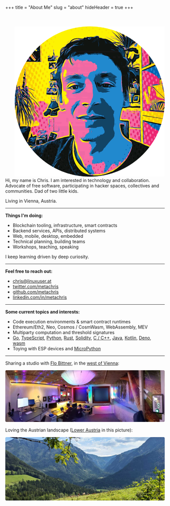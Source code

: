 +++
title = "About Me"
slug = "about"
hideHeader = true
+++

<br>
<br>
<div class="avatar" style="float: right; margin-left: 30px; margin-top:4px;">
    <img src="/images/profile2-round.png" alt="profile pic" />
</div>

<!-- I am fascinated by technology and collaboration, endlessly curious about what is possible.
Free software advocate, participating in hacker spaces and collaborative collectives.
Dad of two little kids. -->

Hi, my name is Chris. I am interested in technology and collaboration.
Advocate of free software, participating in hacker spaces, collectives and communities.
Dad of two little kids.

Living in Vienna, Austria.

<hr style="overflow:auto;">

**Things I'm doing:**

* Blockchain tooling, infrastructure, smart contracts
* Backend services, APIs, distributed systems
* Web, mobile, desktop, embedded
* Technical planning, building teams
* Workshops, teaching, speaking

I keep learning driven by deep curiosity.

---

**Feel free to reach out:**

* [chris@linuxuser.at](mailto:chris@linuxuser.at)
* [twitter.com/metachris](https://twitter.com/metachris)
* [github.com/metachris](https://github.com/metachris)
* [linkedin.com/in/metachris](https://www.linkedin.com/in/metachris/)

---

**Some current topics and interests:**

* Code execution environments & smart contract runtimes
* Ethereum/Eth2, Neo, Cosmos / CosmWasm, WebAssembly, MEV
* Multiparty computation and threshold signatures
* [Go](https://golang.org/), [TypeScript](https://www.typescriptlang.org/), [Python](https://www.python.org/), [Rust](https://www.rust-lang.org/), [Solidity](https://docs.soliditylang.org/), [C / C++](https://en.wikipedia.org/wiki/C%2B%2B), [Java](https://en.wikipedia.org/wiki/Java_(programming_language)), [Kotlin](https://kotlinlang.org/), [Deno](https://deno.land/), [wasm](https://webassembly.org/)
 * Toying with ESP devices and [MicroPython](http://micropython.org/)

 <!-- * [MicroPython](http://micropython.org/) and [ESP32](https://en.wikipedia.org/wiki/ESP32) devices -->


<!-- * Programming languages & runtimes
  * [TypeScript](https://www.typescriptlang.org/) - solid language, makes JavaScript fun
  * [Python](https://www.python.org/) - scripting, data transformations, prototyping
  * [Rust](https://www.rust-lang.org/) - concurrency, safety, performance
  * [Go](https://golang.org/) - -||-
  * [Solidity](https://docs.soliditylang.org/) - smart contracts
  * [C](https://en.wikipedia.org/wiki/C_(programming_language)), [C++](https://en.wikipedia.org/wiki/C%2B%2B) - embedded systems
  * [Java](https://en.wikipedia.org/wiki/Java_(programming_language)), [Kotlin](https://kotlinlang.org/) - Android native apps & JVM
  * [Deno](https://deno.land/) - successor of Node.js, a better V8 runtime
  * [wasm](https://webassembly.org/) - WebAssembly
 * [MicroPython](http://micropython.org/) and [ESP32](https://en.wikipedia.org/wiki/ESP32)-like devices
 -->
---

Sharing a studio with <a href="https://twitter.com/overflo">Flo Bittner</a>, in the [west of Vienna](https://www.google.com/maps/place/Kauergasse,+1150+Wien/@48.1589133,16.1941559,11.69z/data=!4m5!3m4!1s0x476da804a323a76d:0xc1e13233e0100b73!8m2!3d48.1914738!4d16.3236574):

<img src="../images/spacebar.pano.jpg" style="border-radius:4px;" alt="the office">

Loving the Austrian landscape ([Lower Austria](http://maps.google.com/?q=lunz%20am%20see,%20lower%20austria) in this picture):

<img src="../images/nature.jpg" style="border-radius:4px; margin-bottom:0px;" alt="alpine nature">

